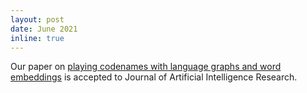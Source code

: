 ```yaml
---
layout: post
date: June 2021
inline: true
---
```


Our paper on [playing codenames with language graphs and word embeddings](https://www.jair.org/index.php/jair/article/view/12665) is accepted to Journal of Artificial Intelligence Research.
